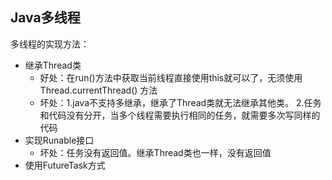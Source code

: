 ## Java多线程

多线程的实现方法：
- 继承Thread类
    - 好处：在run()方法中获取当前线程直接使用this就可以了，无须使用Thread.currentThread() 方法
    - 坏处：1.java不支持多继承，继承了Thread类就无法继承其他类。 2.任务和代码没有分开，当多个线程需要执行相同的任务，就需要多次写同样的代码
- 实现Runable接口
    - 坏处：任务没有返回值。继承Thread类也一样，没有返回值
- 使用FutureTask方式
